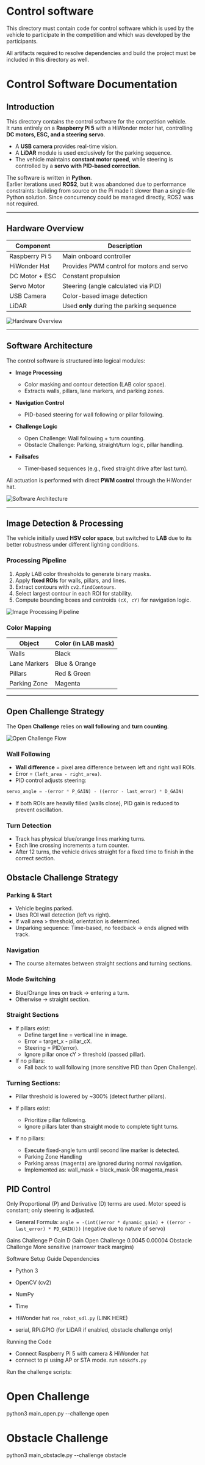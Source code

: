 Control software
====

This directory must contain code for control software which is used by the vehicle to participate in the competition and which was developed by the participants.

All artifacts required to resolve dependencies and build the project must be included in this directory as well.




# Control Software Documentation

## Introduction
This directory contains the control software for the competition vehicle.  
It runs entirely on a **Raspberry Pi 5** with a HiWonder motor hat, controlling **DC motors, ESC, and a steering servo**.  

- A **USB camera** provides real-time vision.  
- A **LiDAR** module is used exclusively for the parking sequence.  
- The vehicle maintains **constant motor speed**, while steering is controlled by a **servo with PID-based correction**.  

The software is written in **Python**.  
Earlier iterations used **ROS2**, but it was abandoned due to performance constraints: building from source on the Pi made it slower than a single-file Python solution. Since concurrency could be managed directly, ROS2 was not required.

---

## Hardware Overview

| Component        | Description                                         |
|------------------|-----------------------------------------------------|
| Raspberry Pi 5   | Main onboard controller                             |
| HiWonder Hat     | Provides PWM control for motors and servo           |
| DC Motor + ESC   | Constant propulsion                                |
| Servo Motor      | Steering (angle calculated via PID)                 |
| USB Camera       | Color-based image detection                         |
| LiDAR            | Used **only** during the parking sequence           |

![Hardware Overview](docs/hardware_overview.png)

---

## Software Architecture
The control software is structured into logical modules:

- **Image Processing**  
  - Color masking and contour detection (LAB color space).  
  - Extracts walls, pillars, lane markers, and parking zones.  

- **Navigation Control**  
  - PID-based steering for wall following or pillar following.  

- **Challenge Logic**  
  - Open Challenge: Wall following + turn counting.  
  - Obstacle Challenge: Parking, straight/turn logic, pillar handling.  

- **Failsafes**  
  - Timer-based sequences (e.g., fixed straight drive after last turn).  

All actuation is performed with direct **PWM control** through the HiWonder hat.

![Software Architecture](docs/software_architecture.png)

---

## Image Detection & Processing

The vehicle initially used **HSV color space**, but switched to **LAB** due to its better robustness under different lighting conditions.

### Processing Pipeline
1. Apply LAB color thresholds to generate binary masks.  
2. Apply **fixed ROIs** for walls, pillars, and lines.  
3. Extract contours with `cv2.findContours`.  
4. Select largest contour in each ROI for stability.  
5. Compute bounding boxes and centroids `(cX, cY)` for navigation logic.

![Image Processing Pipeline](docs/image_processing_pipeline.png)

### Color Mapping

| Object        | Color (in LAB mask)   |
|---------------|-----------------------|
| Walls         | Black                 |
| Lane Markers  | Blue & Orange         |
| Pillars       | Red & Green           |
| Parking Zone  | Magenta               |

---

## Open Challenge Strategy

The **Open Challenge** relies on **wall following** and **turn counting**.

![Open Challenge Flow](docs/open_challenge_flow.png)

### Wall Following
- **Wall difference** = pixel area difference between left and right wall ROIs.  
- Error = `(left_area - right_area)`.  
- PID control adjusts steering:  

```python
servo_angle = -(error * P_GAIN) - ((error - last_error) * D_GAIN)
```

- If both ROIs are heavily filled (walls close), PID gain is reduced to prevent oscillation.

### Turn Detection

- Track has physical blue/orange lines marking turns.
- Each line crossing increments a turn counter.
- After 12 turns, the vehicle drives straight for a fixed time to finish in the correct section.


## Obstacle Challenge Strategy
### Parking & Start
- Vehicle begins parked.
- Uses ROI wall detection (left vs right).
- If wall area > threshold, orientation is determined.
- Unparking sequence: Time-based, no feedback → ends aligned with track.

### Navigation
- The course alternates between straight sections and turning sections.

### Mode Switching
- Blue/Orange lines on track → entering a turn.
- Otherwise → straight section.

### Straight Sections
- If pillars exist:
    - Define target line = vertical line in image.
    - Error = target_x - pillar_cX.
    - Steering = PID(error).
    - Ignore pillar once cY > threshold (passed pillar).
- If no pillars:
    - Fall back to wall following (more sensitive PID than Open Challenge).
### Turning Sections:
- Pillar threshold is lowered by ~300% (detect further pillars).
- If pillars exist:
    - Prioritize pillar following.
    - Ignore pillars later than straight mode to complete tight turns.

- If no pillars:
    - Execute fixed-angle turn until second line marker is detected.
    - Parking Zone Handling
    - Parking areas (magenta) are ignored during normal navigation.
    - Implemented as: wall_mask = black_mask OR magenta_mask

## PID Control

Only Proportional (P) and Derivative (D) terms are used.
Motor speed is constant; only steering is adjusted.

- General Formula: `angle = -(int((error * dynamic_gain) + ((error - last_error) * PD_GAIN)))` (negative due to nature of servo)

Gains
Challenge	P Gain	D Gain
Open Challenge	0.0045	0.00004
Obstacle Challenge	More sensitive (narrower track margins)	

Software Setup Guide
Dependencies

- Python 3
- OpenCV (cv2)
- NumPy
- Time
- HiWonder hat `ros_robot_sdl.py` (LINK HERE)

- serial, RPi.GPIO (for LiDAR if enabled, obstacle challenge only)

Running the Code
- Connect Raspberry Pi 5 with camera & HiWonder hat
- connect to pi using AP or STA mode. run `sdskdfs.py`


Run the challenge scripts:

# Open Challenge
python3 main_open.py --challenge open

# Obstacle Challenge
python3 main_obstacle.py --challenge obstacle
